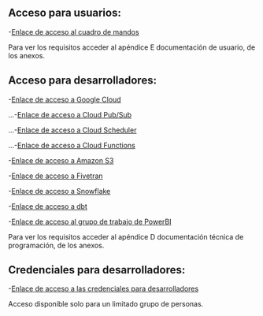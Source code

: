 ## Acceso para usuarios:
-[Enlace de acceso al cuadro de mandos](https://app.powerbi.com/reportEmbed?reportId=1bac7505-a8ee-4592-81ea-4d9384ce787d&autoAuth=true&ctid=2aa3b0b5-a782-4f38-a898-e483b20e8d61&config=eyJjbHVzdGVyVXJsIjoiaHR0cHM6Ly93YWJpLW5vcnRoLWV1cm9wZS1yZWRpcmVjdC5hbmFseXNpcy53aW5kb3dzLm5ldC8ifQ%3D%3D)

Para ver los requisitos acceder al apéndice E documentación de usuario, de los anexos.

## Acceso para desarrolladores:
-[Enlace de acceso a Google Cloud](https://console.cloud.google.com/welcome?project=confident-trail-355019)

...-[Enlace de acceso a Cloud Pub/Sub](https://console.cloud.google.com/cloudpubsub/topic/list?project=confident-trail-355019)

...-[Enlace de acceso a Cloud Scheduler](https://console.cloud.google.com/cloudscheduler?project=confident-trail-355019)

...-[Enlace de acceso a Cloud Functions](https://console.cloud.google.com/functions/list?project=confident-trail-355019)

-[Enlace de acceso a Amazon S3](https://s3.console.aws.amazon.com/s3/buckets/covidmoderndatastack?region=eu-west-3&tab=objects)

-[Enlace de acceso a Fivetran](https://fivetran.com/account)

-[Enlace de acceso a Snowflake](https://app.snowflake.com/switzerland-north.azure/sh96129/data/databases)

-[Enlace de acceso a dbt](https://cloud.getdbt.com/ide/#/accounts/60634/projects/96794/develop/)

-[Enlace de acceso al grupo de trabajo de PowerBI](https://app.powerbi.com/groups/dcd777d5-2142-451a-b14e-52601f1b925d/list)

Para ver los requisitos acceder al apéndice D documentación técnica de programación, de los anexos.

## Credenciales para desarrolladores: 
-[Enlace de acceso a las credenciales para desarrolladores](https://universidaddeburgos-my.sharepoint.com/personal/jbd1001_alu_ubu_es/_layouts/15/onedrive.aspx?id=%2Fpersonal%2Fjbd1001%5Falu%5Fubu%5Fes%2FDocuments%2Fcredenciales%2Etxt&parent=%2Fpersonal%2Fjbd1001%5Falu%5Fubu%5Fes%2FDocuments)

Acceso disponible solo para un limitado grupo de personas.

